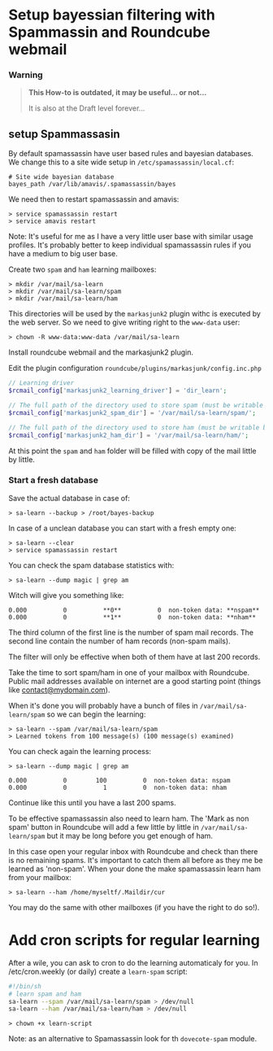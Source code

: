# Setup bayessian filtering with Spammassin and Roundcube webmail

### Warning
> **This How-to is outdated, it may be useful... or not...**
>
> It is also at the Draft level forever...

## setup Spammassasin

By default spamassassin have user based rules and bayesian databases. We change this to a site wide setup in `/etc/spamassassin/local.cf`:
```
# Site wide bayesian database
bayes_path /var/lib/amavis/.spamassassin/bayes
```

We need then to restart spamassassin and amavis:
```
> service spamassassin restart  
> service amavis restart  
```

Note: It's useful for me as I have a very little user base with similar usage profiles. It's probably better to keep individual spamassassin rules if you have a medium to big user base.

Create two `spam` and `ham` learning mailboxes:
```
> mkdir /var/mail/sa-learn  
> mkdir /var/mail/sa-learn/spam  
> mkdir /var/mail/sa-learn/ham  
```

This directories will be used by the `markasjunk2` plugin withc is executed by the web server. So we need to give writing right to the `www-data` user:
```
> chown -R www-data:www-data /var/mail/sa-learn
```

Install roundcube webmail and the markasjunk2 plugin.

Edit the plugin configuration `roundcube/plugins/markasjunk/config.inc.php`
```php
// Learning driver
$rcmail_config['markasjunk2_learning_driver'] = 'dir_learn';

// The full path of the directory used to store spam (must be writable by webserver)
$rcmail_config['markasjunk2_spam_dir'] = '/var/mail/sa-learn/spam/';

// The full path of the directory used to store ham (must be writable by webserver)
$rcmail_config['markasjunk2_ham_dir'] = '/var/mail/sa-learn/ham/';
```

At this point the `spam` and `ham` folder will be filled with copy of the mail little by little.


### Start a fresh database

Save the actual database in case of:
```
> sa-learn --backup > /root/bayes-backup
```

In case of a unclean database you can start with a fresh empty one:
```
> sa-learn --clear
> service spamassassin restart
```

You can check the spam database statistics with:
```
> sa-learn --dump magic | grep am
```

Witch will give you something like:
```
0.000          0          **0**          0  non-token data: **nspam**
0.000          0          **1**          0  non-token data: **nham**
```

The third column of the first line is the number of spam mail records. The second line contain the number of ham records (non-spam mails).

The filter will only be effective when both of them have at last 200 records.

Take the time to sort spam/ham in one of your mailbox with Roundcube. Public mail addresses available on internet are a good starting point (things like contact@mydomain.com).

When it's done you will probably have a bunch of files in `/var/mail/sa-learn/spam` so we can begin the learning:
```
> sa-learn --spam /var/mail/sa-learn/spam  
> Learned tokens from 100 message(s) (100 message(s) examined)
```

You can check again the learning process:
```
> sa-learn --dump magic | grep am
```
```
0.000          0        100          0  non-token data: nspam  
0.000          0          1          0  non-token data: nham
```
Continue like this until you have a last 200 spams.

To be effective spamassassin also need to learn ham. The 'Mark as non spam' button in Roundcube will add a few little by little in `/var/mail/sa-learn/spam` but it may be long before you get enough of ham.

In this case open your regular inbox with Roundcube and check than there is no remaining spams. It's important to catch them all before as they me be learned as 'non-spam'. When your done the make spamassassin learn ham from your mailbox:
```
> sa-learn --ham /home/myseltf/.Maildir/cur 
```

You may do the same with other mailboxes (if you have the right to do so!).


# Add cron scripts for regular learning

After a wile, you can ask to cron to do the learning automaticaly for you.
In /etc/cron.weekly (or daily) create a `learn-spam` script:
```sh
#!/bin/sh
# learn spam and ham
sa-learn --spam /var/mail/sa-learn/spam > /dev/null
sa-learn --ham /var/mail/sa-learn/ham > /dev/null
```

```
> chown +x learn-script
```

Note: as an alternative to Spamassassin look for th `dovecote-spam` module.


